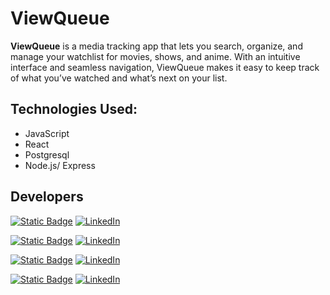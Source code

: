 # ViewQueue

**ViewQueue** is a media tracking app that lets you search, organize, and manage your watchlist for movies, shows, and anime. With an intuitive interface and seamless navigation, ViewQueue makes it easy to keep track of what you’ve watched and what’s next on your list.


## Technologies Used:
- JavaScript
- React
- Postgresql
- Node.js/ Express


## Developers
<!-- Rachel Dean -->
[![Static Badge](https://img.shields.io/badge/Rachel%20Dean-none?style=for-the-badge&logo=Github&logoColor=white&logoSize=auto&color=%23333333)](https://github.com/rchldn) [![LinkedIn](https://img.shields.io/badge/LinkedIn-%230077B5.svg?style=for-the-badge&logo=linkedin&logoColor=white)](https://www.linkedin.com/in/rachel-dean-nyc/)
<!-- Jose Sanchez -->
[![Static Badge](https://img.shields.io/badge/Jose%20Sanchez-none?style=for-the-badge&logo=Github&logoColor=white&logoSize=auto&color=%23333333)](https://github.com/codebreaker09) [![LinkedIn](https://img.shields.io/badge/LinkedIn-%230077B5.svg?style=for-the-badge&logo=linkedin&logoColor=white)](https://www.linkedin.com/in/jose-sanchez-a631a1190/)
<!-- Sabrina Ira -->
[![Static Badge](https://img.shields.io/badge/Sabrina%20Ira-none?style=for-the-badge&logo=Github&logoColor=white&logoSize=auto&color=%23333333)](https://github.com/sabrinaira) [![LinkedIn](https://img.shields.io/badge/LinkedIn-%230077B5.svg?style=for-the-badge&logo=linkedin&logoColor=white)](https://www.linkedin.com/in/sabrinaira)
<!-- Nathalie "Salem" Owusu -->
[![Static Badge](https://img.shields.io/badge/Nathalie%20Owusu-none?style=for-the-badge&logo=Github&logoColor=white&logoSize=auto&color=%23333333)](https://github.com/sabrinaira) [![LinkedIn](https://img.shields.io/badge/LinkedIn-%230077B5.svg?style=for-the-badge&logo=linkedin&logoColor=white)](https://www.linkedin.com/in/nathalieowusu/)